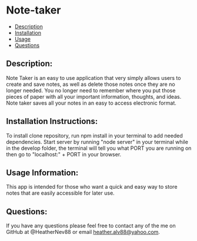 # Note-taker

  
  * [Description](#description)
  * [Installation](#installation)
  * [Usage](#usage)
  * [Questions](#questions)
  
  
## Description:
  Note Taker is an easy to use application that very simply allows users to create and save notes, as well as delete those notes once they are no longer needed. You no longer need to remember where you put those pieces of paper with all your important information, thoughts, and ideas. Note taker saves all your notes in an easy to access electronic format.
  ## Installation Instructions:
  To install clone repository, run npm install in your terminal to add needed dependencies. Start server by running "node server" in your terminal while in the develop folder, the terminal will tell you what PORT you are running on then go to "localhost:" + PORT in your browser.
  ## Usage Information:
  This app is intended for those who want a quick and easy way to store notes that are easily accessible for later use.
 
## Questions:
If you have any questions please feel free to contact any of the me on GitHub at @HeatherNev88 or email heather.alv88@yahoo.com.